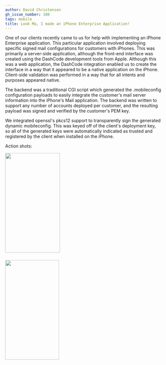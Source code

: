 ```yaml
---
author: David Christensen
gh_issue_number: 180
tags: mobile
title: Look Ma, I made an iPhone Enterprise Application!
---
```




One of our clients recently came to us for help with implementing an iPhone Enterprise application.  This particular application involved deploying specific signed mail configurations for customers with iPhones.  This was primarily a server-side application, although the front-end interface was created using the DashCode development tools from Apple.  Although this was a web application, the DashCode integration enabled us to create the interface in a way that it appeared to be a native application on the iPhone.  Client-side validation was performed in a way that for all intents and purposes appeared native.

The backend was a traditional CGI script which generated the .mobileconfig configuration payloads to easily integrate the customer's mail server information into the iPhone's Mail application.  The backend was written to support any number of accounts deployed per customer, and the resulting payload was signed and verified by the customer's PEM key.

We integrated openssl's pkcs12 support to transparently sign the generated dynamic mobileconfig.  This was keyed off of the client's deployment key, so all of the generated keys were automatically indicated as trusted and registered by the client when installed on the iPhone.

Action shots:

<a href="http://4.bp.blogspot.com/_eLhk5Eevkf8/Snckmvx40MI/AAAAAAAAAAw/QD6fsoAIHSA/s1600-h/Picture+3.png" onblur="try {parent.deselectBloggerImageGracefully();} catch(e) {}"><img alt="" border="0" id="BLOGGER_PHOTO_ID_5365797729114575042" src="/blog/2009/08/03/iphone-enterprise-application/image-0.png" style="margin:0 10px 10px 0;cursor:pointer; cursor:hand;width: 176px; height: 320px;"/></a>

<a href="http://2.bp.blogspot.com/_eLhk5Eevkf8/Snck1wTNpWI/AAAAAAAAAA4/7AfXR4efyuQ/s1600-h/Picture+4.png" onblur="try {parent.deselectBloggerImageGracefully();} catch(e) {}"><img alt="" border="0" id="BLOGGER_PHOTO_ID_5365797986952389986" src="/blog/2009/08/03/iphone-enterprise-application/image-0.png" style="margin:0 10px 10px 0;cursor:pointer; cursor:hand;width: 173px; height: 320px;"/></a>


